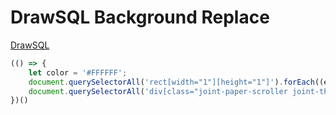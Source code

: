 # DrawSQL Background Replace
[DrawSQL](https://drawsql.app)

```javascript
(() => {
    let color = '#FFFFFF';
    document.querySelectorAll('rect[width="1"][height="1"]').forEach((element) => { element.setAttribute('fill',color); });
    document.querySelectorAll('div[class="joint-paper-scroller joint-theme-modern"]').forEach((element) => { element.setAttribute('style',`background-color: ${color} !important`); });
})()
```
